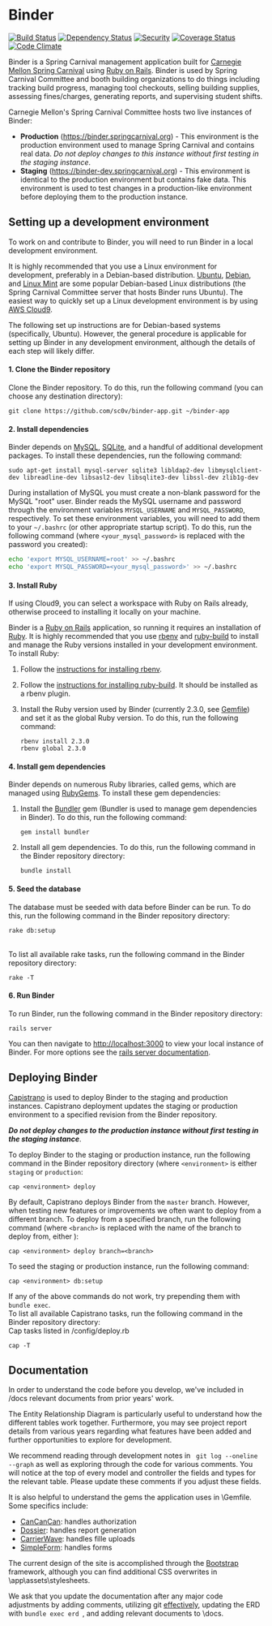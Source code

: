 
# Binder

[![Build Status](https://travis-ci.org/sc0v/binder-app.svg?branch=master)](https://travis-ci.org/sc0v/binder-app)
[![Dependency Status](https://gemnasium.com/sc0v/binder-app.svg)](https://gemnasium.com/sc0v/binder-app)
[![Security](https://hakiri.io/github/sc0v/binder-app/master.svg)](https://hakiri.io/github/sc0v/binder-app/master)
[![Coverage Status](https://img.shields.io/coveralls/sc0v/binder-app.svg)](https://coveralls.io/r/sc0v/binder-app?branch=master)
[![Code Climate](https://codeclimate.com/github/sc0v/binder-app/badges/gpa.svg)](https://codeclimate.com/github/sc0v/binder-app)

Binder is a Spring Carnival management application built for [Carnegie Mellon Spring Carnival](https://www.springcarnival.org) using [Ruby on Rails](http://rubyonrails.org/).  Binder is used by Spring Carnival Committee and booth building organizations to do things including tracking build progress, managing tool checkouts, selling building supplies, assessing fines/charges, generating reports, and supervising student shifts.

Carnegie Mellon's Spring Carnival Committee hosts two live instances of Binder:
* **Production** (https://binder.springcarnival.org) - This environment is the production environment used to manage Spring Carnival and contains real data. *Do not deploy changes to this instance without first testing in the staging instance*.
* **Staging** (https://binder-dev.springcarnival.org) - This environment is identical to the production environment but contains fake data.  This environment is used to test changes in a production-like environment before deploying them to the production instance.


## Setting up a development environment

To work on and contribute to Binder, you will need to run Binder in a local development environment.

It is highly recommended that you use a Linux environment for development, preferably in a Debian-based distribution. [Ubuntu](http://www.ubuntu.com), [Debian](https://www.debian.org/), and [Linux Mint](https://www.linuxmint.com/) are some popular Debian-based Linux distributions (the Spring Carnival Committee server that hosts Binder runs Ubuntu). The easiest way to quickly set up a Linux development environment is by using [AWS Cloud9](https://aws.amazon.com/cloud9/).

The following set up instructions are for Debian-based systems (specifically, Ubuntu). However, the general procedure is applicable for setting up Binder in any development environment, although the details of each step will likely differ.

#### 1. Clone the Binder repository

Clone the Binder repository. To do this, run the following command (you can choose any destination directory):

```
git clone https://github.com/sc0v/binder-app.git ~/binder-app
```

#### 2. Install dependencies

Binder depends on [MySQL](https://www.mysql.com/), [SQLite](https://www.sqlite.org/), and a handful of additional development packages.  To install these dependencies, run the following command:

```
sudo apt-get install mysql-server sqlite3 libldap2-dev libmysqlclient-dev libreadline-dev libsasl2-dev libsqlite3-dev libssl-dev zlib1g-dev
```

During installation of MySQL you must create a non-blank password for the MySQL "root" user. Binder reads the MySQL username and password through the environment variables `MYSQL_USERNAME` and `MYSQL_PASSWORD`, respectively. To set these environment variables, you will need to add them to your `~/.bashrc` (or other appropriate startup script).  To do this, run the following command (where `<your_mysql_password>` is replaced with the password you created):

```sh
echo 'export MYSQL_USERNAME=root' >> ~/.bashrc
echo 'export MYSQL_PASSWORD=<your_mysql_password>' >> ~/.bashrc
```

#### 3. Install Ruby

If using Cloud9, you can select a workspace with Ruby on Rails already, otherwise proceed to installing it locally on your machine.

Binder is a [Ruby on Rails](http://rubyonrails.org/) application, so running it requires an installation of [Ruby](https://www.ruby-lang.org). It is highly recommended that you use [rbenv](https://github.com/rbenv/rbenv) and [ruby-build](https://github.com/rbenv/ruby-build) to install and manage the Ruby versions installed in your development environment. To install Ruby:

1. Follow the [instructions for installing rbenv](https://github.com/rbenv/rbenv#installation).
2. Follow the [instructions for installing ruby-build](https://github.com/rbenv/ruby-build#installation). It should be installed as a rbenv plugin.
3. Install the Ruby version used by Binder (currently 2.3.0, see [Gemfile](Gemfile)) and set it as the global Ruby version. To do this, run the following command:
    
    ```
    rbenv install 2.3.0
    rbenv global 2.3.0
    ```

#### 4. Install gem dependencies

Binder depends on numerous Ruby libraries, called gems, which are managed using [RubyGems](https://rubygems.org/). To install these gem dependencies:

1. Install the [Bundler](http://bundler.io/) gem (Bundler is used to manage gem dependencies in Binder). To do this, run the following command:
    
    ```
    gem install bundler
    ```
2. Install all gem dependencies. To do this, run the following command in the Binder repository directory:
    
    ```
    bundle install
    ```

#### 5. Seed the database

The database must be seeded with data before Binder can be run.  To do this, run the following command in the Binder repository directory:

```
rake db:setup
```

<br>
To list all available rake tasks, run the following command in the Binder repository directory:

```
rake -T
```

#### 6. Run Binder

To run Binder, run the following command in the Binder repository directory:

```
rails server
```

You can then navigate to [http://localhost:3000](http://localhost:3000) to view your local instance of Binder.  For more options see the [rails server documentation](http://guides.rubyonrails.org/command_line.html#rails-server).


## Deploying Binder

[Capistrano](http://capistranorb.com/) is used to deploy Binder to the staging and production instances. Capistrano deployment updates the staging or production environment to a specified revision from the Binder repository.

***Do not deploy changes to the production instance without first testing in the staging instance***.

To deploy Binder to the staging or production instance, run the following command in the Binder repository directory (where `<environment>` is either `staging` or `production`:

```
cap <environment> deploy
```
By default, Capistrano deploys Binder from the `master` branch.  However, when testing new features or improvements we often want to deploy from a different branch. To deploy from a specified branch, run the following command (where `<branch>` is replaced with the name of the branch to deploy from, either ):
```
cap <environment> deploy branch=<branch>
```
To seed the staging or production instance, run the following command:
```
cap <environment> db:setup
```
If any of the above commands do not work, try prepending them with ```bundle exec```.
<br>
To list all available Capistrano tasks, run the following command in the Binder repository directory:
<br>
Cap tasks listed in /config/deploy.rb

```
cap -T
```

## Documentation
In order to understand the code before you develop, we've included in /docs relevant documents from prior years' work. 

The Entity Relationship Diagram is particularly useful to understand how the different tables work together.  Furthermore, you may see project report details from various years regarding what features have been added and further opportunities to explore for development.

We recommend reading through development notes in ``` git log --oneline --graph``` as well as exploring through the code for various comments.  You will notice at the top of every model and controller the fields and types for the relevant table.  Please update these comments if you adjust these fields.

It is also helpful to understand the gems the application uses in \Gemfile.  Some specifics include:

 - [CanCanCan](https://github.com/CanCanCommunity/cancancan): handles authorization
 - [Dossier](https://github.com/tma1/dossier): handles report generation
 - [CarrierWave](https://github.com/carrierwaveuploader/carrierwave): handles fille uploads
 - [SimpleForm](https://github.com/plataformatec/simple_form): handles forms

The current design of the site is accomplished through the [Bootstrap](https://getbootstrap.com/) framework, although you can find additional CSS overwrites in \app\assets\stylesheets.

We ask that you update the documentation after any major code adjustments by adding comments, utilizing git [effectively](https://www.git-tower.com/learn/git/ebook/en/command-line/appendix/best-practices), updating the ERD with ```bundle exec erd ```, and adding relevant documents to \docs.  